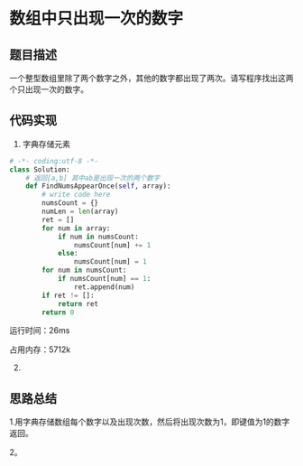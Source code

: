 # 数组中只出现一次的数字


## 题目描述

一个整型数组里除了两个数字之外，其他的数字都出现了两次。请写程序找出这两个只出现一次的数字。


## 代码实现

1. 字典存储元素
```python
# -*- coding:utf-8 -*-
class Solution:
    # 返回[a,b] 其中ab是出现一次的两个数字
    def FindNumsAppearOnce(self, array):
        # write code here
        numsCount = {}
        numLen = len(array)
        ret = []
        for num in array:
            if num in numsCount:
                numsCount[num] += 1
            else:
                numsCount[num] = 1
        for num in numsCount:
            if numsCount[num] == 1:
                ret.append(num)
        if ret != []:
            return ret
        return 0
```
运行时间：26ms

占用内存：5712k


2.

## 思路总结

1.用字典存储数组每个数字以及出现次数，然后将出现次数为1，即键值为1的数字返回。

2。